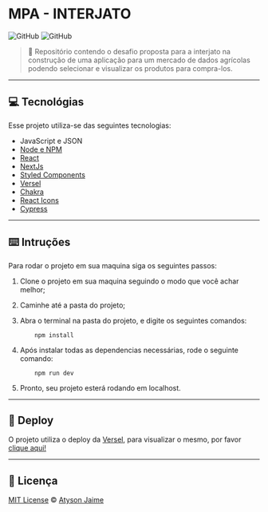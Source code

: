 # MPA - INTERJATO

![GitHub](https://img.shields.io/badge/Atysonjaime-MPA-yellow)
![GitHub](https://img.shields.io/github/license/Atysonjaime/mpa-interjato)

> 🚜 Repositório contendo o desafio proposta para a interjato na construção de uma aplicação para um mercado de dados agrícolas podendo selecionar e visualizar os produtos para compra-los.

---

## 💻 Tecnológias

Esse projeto utiliza-se das seguintes tecnologias:

- JavaScript e JSON
- [Node e NPM](https://nodejs.org/en/)
- [React](https://reactjs.org)
- [NextJs](https://nextjs.org)
- [Styled Components](https://styled-components.com)
- [Versel](https://vercel.com)
- [Chakra](https://chakra-ui.com)
- [React Icons](https://react-icons.github.io/react-icons)
- [Cypress](https://docs.cypress.io/guides/overview/why-cypress)

---

## ⌨️ Intruções

Para rodar o projeto em sua maquina siga os seguintes passos:

1. Clone o projeto em sua maquina seguindo o modo que você achar melhor;
2. Caminhe até a pasta do projeto;
3. Abra o terminal na pasta do projeto, e digite os seguintes comandos:

   ```node
       npm install
   ```

4. Após instalar todas as dependencias necessárias, rode o seguinte comando:

   ```node
       npm run dev
   ```

5. Pronto, seu projeto esterá rodando em localhost.

---

## 🚀 Deploy

O projeto utiliza o deploy da [Versel](https://vercel.com), para visualizar o mesmo, por favor [clique aqui!](https://mpa-interjato.vercel.app)

---

## 📝 Licença

[MIT License](https://github.com/AtysonJaime/mpa-interjato/blob/main/LICENSE) © [Atyson Jaime](https://atysonjaime.github.io)
